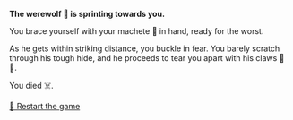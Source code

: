 **The werewolf 🐺 is sprinting towards you.**

You brace yourself with your machete 🔪 in hand, ready for the worst.

As he gets within striking distance, you buckle in fear. You barely scratch through his tough hide, and he proceeds to tear you apart with his claws 🤜💢.

You died ☠️.

[🔄 Restart the game](../../begin-journey.md) 